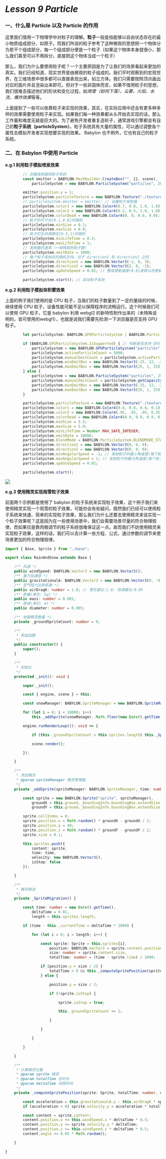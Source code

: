 # *Lesson 9 Particle*

### 一、什么是 Particle 以及 Particle 的作用

这里我们借用一下物理学中对粒子的理解。**粒子**一般是指能够以自由状态存在的最小物质组成部分，如原子。而我们所说的粒子参考了这种微观的思想把一个物体分为若干个组成部分，每一个组成部分便是一个粒子（如果这个物体本身就很小，那么我们甚至可以不用拆分，直接把这个物体当成一个粒子）

那么，我们为什么要使用粒子呢？一个主要原因是为了让我们的场景看起来更加的真实。我们已经知道，现实世界是由微观的粒子组成的。我们平时观察到的宏观世界，在三维场景中很多都可以直接表现出来，如立方体。我们只需要按照顶点画出对应的面片并且渲染出来即可。但对于一些非固体而言，如果不借用粒子的思想，我们很难去描述他们的形状和变化过程，如*雨雪（如何下落），云雾，火焰，水流，爆炸效果*等等。

上面提到了一些可以依靠粒子来实现的效果，其实，在实际应用中还会有更多种多样的效果需要使用粒子来实现。如果我们每一种效果都从头开始去实现的话，那么工作量和难度无疑是巨大的。为了避免开发者重复造轮子，通常游戏引擎都会有自己的**粒子系统（particleSystem）**。粒子系统具有大量的属性，可以通过调整各个属性去模拟开发者实现想要实现的效果。 Babylon 也不例外，它也有自己的粒子系统。

### 二、在 Babylon 中使用 Particle

**e.g.1 利用粒子模拟喷泉效果**

```typescript
        // 创建发射器和粒子系统
		const emitter = BABYLON.MeshBuilder.CreateBox("", {}, scene),
            particleSystem = new BABYLON.ParticleSystem("particles", 2000, scene);

        emitter.position.y = 1;
        particleSystem.particleTexture = new BABYLON.Texture("./textures/flare.png", scene); // 粒子贴图
        // particleSystem.emitter = emitter; // 设置粒子发射器
        particleSystem.color1 = new BABYLON.Color4(0.7, 0.8, 1.0, 1.0);
        particleSystem.color2 = new BABYLON.Color4(0.2, 0.5, 1.0, 1.0);
        particleSystem.colorDead = new BABYLON.Color4(0, 0, 0.0, 0.0); // 粒子在其生命周期结束时的颜色  
        // 粒子的尺寸在[0.1,0.8]内随机
        particleSystem.minSize = 0.1;
        particleSystem.maxSize = 0.8;
        // 粒子的生命周期在[0.3,1]内随机
        particleSystem.minLifeTime = 0.3;
        particleSystem.maxLifeTime = 1;
        // 发射器的速率（一帧释放的粒子数）
        particleSystem.emitRate = 1000;
        // 每个粒子发射后的随机方向，位于 direction1 和 direction2 之间
        particleSystem.direction1 = new BABYLON.Vector3(-2, 8, 3);
        particleSystem.direction2 = new BABYLON.Vector3(2, 8, -3);
        particleSystem.updateSpeed = 0.02; // 整体更新速度(0.01是默认的更新速度。更新越快,动画越快)  

        particleSystem.start(); // 启动粒子系统
```

**e.g.2 利用粒子模拟体积雾效果**

上面的例子我们使用的是 CPU 粒子，当我们的粒子数量到了一定的量级的时候，继续使用 CPU 粒子，设备性能可能不足以保障程序的流畅运行。这个时候我们可以使用 GPU 粒子，它是 babylon 利用 webgl2 的新特性制作出来的（未特殊说明的，皆可使用的webgl1），也就是说我们需要先检测一下浏览器是否支持 GPU 粒子。

```typescript
        let particleSystem: BABYLON.GPUParticleSystem | BABYLON.ParticleSystem; 

        if (BABYLON.GPUParticleSystem.IsSupported) { // 判断是否支持 GPU 粒子
            particleSystem = new BABYLON.GPUParticleSystem("particles", { capacity: 20000 }, scene);
            particleSystem.activeParticleCount = 5000;
            particleSystem.manualEmitCount = particleSystem.activeParticleCount;
            particleSystem.minEmitBox = new BABYLON.Vector3(-25, 12, -25);
            particleSystem.maxEmitBox = new BABYLON.Vector3(25, 1, 25);
        } else {
            particleSystem = new BABYLON.ParticleSystem("particles", 2500, scene);
            particleSystem.manualEmitCount = particleSystem.getCapacity();
            particleSystem.minEmitBox = new BABYLON.Vector3(-25, 12, -25);
            particleSystem.maxEmitBox = new BABYLON.Vector3(25, 1, 25);
        }

        particleSystem.particleTexture = new BABYLON.Texture("./textures/smoke_15.png", scene);
        particleSystem.color1 = new BABYLON.Color4(0.8, 0.8, 0.8, 0.1);
        particleSystem.color2 = new BABYLON.Color4(.95, .95, .95, 0.35);
        particleSystem.colorDead = new BABYLON.Color4(0.9, 0.9, 0.9, 0.1);
        particleSystem.minSize = 3.5;
        particleSystem.maxSize = 5.0;
        particleSystem.minLifeTime = Number.MAX_SAFE_INTEGER;
        particleSystem.emitRate = 10000;
        particleSystem.blendMode = BABYLON.ParticleSystem.BLENDMODE_STANDARD;
        particleSystem.direction1 = new BABYLON.Vector3(0, 0, 0);
        particleSystem.direction2 = new BABYLON.Vector3(0, 0, 0);
        particleSystem.minAngularSpeed = -1; // 发射粒子的最小角速度(每个粒子的z轴旋转)。  
        particleSystem.maxAngularSpeed = 1; // 发射粒子的最大角速度(每个粒子的z轴旋转)。  
        particleSystem.updateSpeed = 0.01;

        particleSystem.start();
```

![](images/fog.png)

**e.g.3 使用精灵实现雨雪粒子效果**

前面两个示例都是使用了 babylon 的粒子系统来实现粒子效果，这个例子我们来使用精灵实现一个雨雪的粒子效果。可能你会有些疑问，既然我们已经可以使用粒子系统来快速、简单的实现粒子效果，那么我们为什么还要去使用精灵来说实现一个粒子效果呢？这是因为在一些使用场景中，我们会需要场景尽量的符合物理规律，而如果仅是靠肉眼调节的粒子系统很难保证这一点。故而我们不妨使用精灵来实现粒子效果，这样的话，我们可以去计算一些方程、公式，通过参数的调节来使场景更加的符合物理规律。

```typescript
import { Base, Sprite } from "./base";

export class RainAndSnow extends Base {

    /** 风速 */
    public windSpeed: BABYLON.Vector3 = new BABYLON.Vector3();
    /** 重力加速度 */
    public gravitationalA: BABYLON.Vector3 = new BABYLON.Vector3(0, -9.81, 0);
    /** 空气阻力比例系数 */
    public airDragK: number = 1.0; // 雪花建议:1.0; 雨滴建议:0.05
    /** 质量(单位: kg) */
    public mass: number = 0.001;
    /** 直径(单位: m) */
    public diameter: number = 0.005;

    /** 地面精灵数量 */
    private _groundSpriteCount: number = 0;

    /**
     * 构造函数
     */
    public constructor() {
        super();
    }

    /**
     * 初始化
     */
    protected _init(): void {

        super._init();

        const { engine, scene } = this;

        const snowManager: BABYLON.SpriteManager = new BABYLON.SpriteManager("SpriteManager", "./textures/snow.png", 10000, { width: 8, height: 8 }, scene);

        for (let i = 0; i < 10000; i++)
            this._addSprite(snowManager, Math.floor(new Date().getTime() + i / 10));

        engine.runRenderLoop((): void => {

            if (this._groundSpriteCount < this.sprites.length) this._SpriteMigration();

            scene.render();

        });

    }

    /**
     * 添加精灵
     * @param spriteManager 精灵管理器
     */
    private _addSprite(spriteManager: BABYLON.SpriteManager, time: number = new Date().getTime()): void {

        const sprite = new BABYLON.Sprite("sprite", spriteManager),
            groundX = this.ground._boundingInfo.boundingBox.extendSize.x * 2,
            groundY = this.ground._boundingInfo.boundingBox.extendSize.x * 2;

        sprite.cellIndex = 0;
        sprite.position.x = Math.random() * groundX - groundX / 2;
        sprite.position.y = 40;
        sprite.position.z = Math.random() * groundY - groundY / 2;
        sprite.size = 0.1;

        this.sprites.push({
            content: sprite,
            time: time,
            velocity: new BABYLON.Vector3(),
            isStop: false
        });

    }

    /**
     * 精灵移动
     */
    private _SpriteMigration() {

        const time: number = new Date().getTime(),
            deltaTime = 0.01,
            length = this.sprites.length;

        if (time - this._currentTime > deltaTime * 1000) {

            for (let i = 0; i < length; i++) {

                const sprite: Sprite = this.sprites[i],
                    position: BABYLON.Vector3 = sprite.content.position,
                    size: number = sprite.content.size,
                    totalTime: number = (time - sprite.time) / 1000;

                if (position.y > size / 2) {
                    totalTime > 0 && this._computeSpritePosition(sprite, totalTime, deltaTime);
                } else {

                    position.y = size / 2;

                    if (!sprite.isStop) {

                        sprite.isStop = true;

                        this._groundSpriteCount += 1;

                    }

                }

            }

        }

    }

    /**
     * 计算精灵位置
     * @param sprite 精灵
     * @param totalTime 总时长
     * @param deltaTime 间隔时间
     */
    private _computeSpritePosition(sprite: Sprite, totalTime: number, deltaTime: number) {

        const acceleration = this.gravitationalA.y - this.airDragK * sprite.velocity.y * this.diameter / this.mass;
        if (acceleration < 0) sprite.velocity.y = acceleration * totalTime;

        const content = sprite.content;
        content.position.x += this.windSpeed.x * deltaTime * 0.5;
        content.position.y += sprite.velocity.y * deltaTime;
        content.position.z += this.windSpeed.z * deltaTime * 0.5;
        content.angle += 0.05 * Math.random();

    }

}
```

